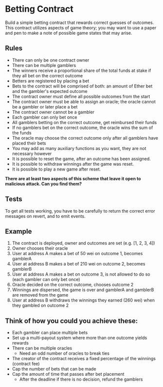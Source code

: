 # Betting Contract

Build a simple betting contract that rewards correct guesses of outcomes. This contract utilizes aspects of game theory; you may want to use a paper and pen to make a note of possible game states that may arise.

## Rules

* There can only be one contract owner
* There can be multiple gamblers
* The winners receive a proportional share of the total funds at stake if they all bet on the correct outcome
* Betters are registered by placing a bet
* Bets to the contract will be comprised of both: an amount of Ether bet and the gambler's expected outcome
* The contract owner must define all possible outcomes from the start
* The contract owner must be able to assign an oracle; the oracle cannot be a gambler or later place a bet
* The contract owner cannot be a gambler
* Each gambler can only bet once
* All gamblers betting on the correct outcome, get reimbursed their funds
* If no gamblers bet on the correct outcome, the oracle wins the sum of the funds
* The oracle may choose the correct outcome only after all gamblers have placed their bets
* You may add as many auxiliary functions as you want, they are not necessary however
* It is possible to reset the game, after an outcome has been assigned.
* It is possible to withdraw winnings after the game was reset.
* It is possible to play a new game after reset.

**There are at least two aspects of this scheme that leave it open to malicious attack. Can you find them?**

## Tests

To get all tests working, you have to be carefully to return the correct error messages on revert, and to emit events.

## Example

1. The contract is deployed, owner and outcomes are set (e.g. [1, 2, 3, 4])
2. Owner chooses their oracle
3. User at address A makes a bet of 50 wei on outcome 1, becomes gamblerA
4. User at address B makes a bet of 210 wei on outcome 2, becomes gamblerB
5. User at address A makes a bet on outcome 3, is not allowed to do so (each gambler can only bet once)
6. Oracle decided on the correct outcome, chooses outcome 2
7. Winnings are dispersed, the game is over and gamblerA and gamblerB are removed from the game
8. User at address B withdraws the winnings they earned (260 wei) when they gambled on outcome 2

## Think of how you could you achieve these:

* Each gambler can place multiple bets
* Set up a multi-payout system where more than one outcome yields rewards
* There can be multiple oracles
  * Need an odd number of oracles to break ties
* The creator of the contract receives a fixed percentage of the winnings (contract fee)
* Cap the number of bets that can be made
* Cap the amount of time that passes after bet placement
  * After the deadline if there is no decision, refund the gamblers
